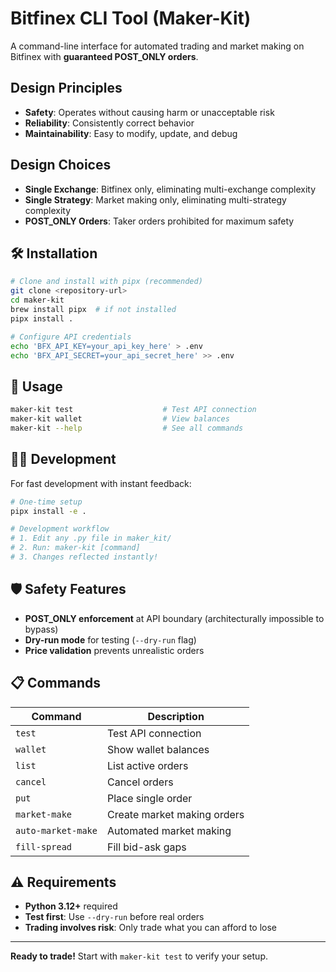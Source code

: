 # Bitfinex CLI Tool (Maker-Kit)

A command-line interface for automated trading and market making on Bitfinex with **guaranteed POST_ONLY orders**.

## Design Principles

- **Safety**: Operates without causing harm or unacceptable risk
- **Reliability**: Consistently correct behavior  
- **Maintainability**: Easy to modify, update, and debug

## Design Choices

- **Single Exchange**: Bitfinex only, eliminating multi-exchange complexity
- **Single Strategy**: Market making only, eliminating multi-strategy complexity  
- **POST_ONLY Orders**: Taker orders prohibited for maximum safety


## 🛠️ Installation

```bash
# Clone and install with pipx (recommended)
git clone <repository-url>
cd maker-kit
brew install pipx  # if not installed
pipx install .

# Configure API credentials
echo 'BFX_API_KEY=your_api_key_here' > .env
echo 'BFX_API_SECRET=your_api_secret_here' >> .env
```

## 🚀 Usage

```bash
maker-kit test                    # Test API connection
maker-kit wallet                  # View balances
maker-kit --help                  # See all commands
```

## 👨‍💻 Development

For fast development with instant feedback:

```bash
# One-time setup
pipx install -e .

# Development workflow
# 1. Edit any .py file in maker_kit/
# 2. Run: maker-kit [command]
# 3. Changes reflected instantly!
```

## 🛡️ Safety Features

- **POST_ONLY enforcement** at API boundary (architecturally impossible to bypass)
- **Dry-run mode** for testing (`--dry-run` flag)
- **Price validation** prevents unrealistic orders

## 📋 Commands

| Command | Description |
|---------|-------------|
| `test` | Test API connection |
| `wallet` | Show wallet balances |
| `list` | List active orders |
| `cancel` | Cancel orders |
| `put` | Place single order |
| `market-make` | Create market making orders |
| `auto-market-make` | Automated market making |
| `fill-spread` | Fill bid-ask gaps |

## ⚠️ Requirements

- **Python 3.12+** required
- **Test first**: Use `--dry-run` before real orders
- **Trading involves risk**: Only trade what you can afford to lose

---

**Ready to trade!** Start with `maker-kit test` to verify your setup. 